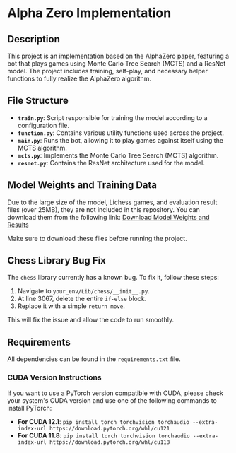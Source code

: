 # Alpha Zero Implementation

## Description
This project is an implementation based on the AlphaZero paper, featuring a bot that plays games using Monte Carlo Tree Search (MCTS) and a ResNet model. The project includes training, self-play, and necessary helper functions to fully realize the AlphaZero algorithm.

## File Structure

- **`train.py`**: Script responsible for training the model according to a configuration file.
- **`function.py`**: Contains various utility functions used across the project.
- **`main.py`**: Runs the bot, allowing it to play games against itself using the MCTS algorithm.
- **`mcts.py`**: Implements the Monte Carlo Tree Search (MCTS) algorithm.
- **`resnet.py`**: Contains the ResNet architecture used for the model.

## Model Weights and Training Data
Due to the large size of the model, Lichess games, and evaluation result files (over 25MB), they are not included in this repository. You can download them from the following link:
[Download Model Weights and Results](https://drive.google.com/drive/folders/12PGjUCOllXaKWY-uzP7fr_iY1kj9HhTz?usp=sharing)

Make sure to download these files before running the project.

## Chess Library Bug Fix
The `chess` library currently has a known bug. To fix it, follow these steps:

1. Navigate to `your_env/Lib/chess/__init__.py`.
2. At line 3067, delete the entire `if-else` block.
3. Replace it with a simple `return move`.

This will fix the issue and allow the code to run smoothly.

## Requirements
All dependencies can be found in the `requirements.txt` file.

### CUDA Version Instructions
If you want to use a PyTorch version compatible with CUDA, please check your system's CUDA version and use one of the following commands to install PyTorch:

- **For CUDA 12.1**: `pip install torch torchvision torchaudio --extra-index-url https://download.pytorch.org/whl/cu121`
- **For CUDA 11.8**: `pip install torch torchvision torchaudio --extra-index-url https://download.pytorch.org/whl/cu118`

